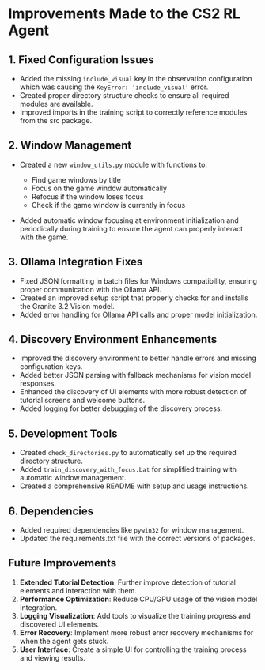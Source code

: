 # Improvements Made to the CS2 RL Agent

## 1. Fixed Configuration Issues

- Added the missing `include_visual` key in the observation configuration which was causing the `KeyError: 'include_visual'` error.
- Created proper directory structure checks to ensure all required modules are available.
- Improved imports in the training script to correctly reference modules from the src package.

## 2. Window Management

- Created a new `window_utils.py` module with functions to:
  - Find game windows by title
  - Focus on the game window automatically
  - Refocus if the window loses focus
  - Check if the game window is currently in focus

- Added automatic window focusing at environment initialization and periodically during training to ensure the agent can properly interact with the game.

## 3. Ollama Integration Fixes

- Fixed JSON formatting in batch files for Windows compatibility, ensuring proper communication with the Ollama API.
- Created an improved setup script that properly checks for and installs the Granite 3.2 Vision model.
- Added error handling for Ollama API calls and proper model initialization.

## 4. Discovery Environment Enhancements

- Improved the discovery environment to better handle errors and missing configuration keys.
- Added better JSON parsing with fallback mechanisms for vision model responses.
- Enhanced the discovery of UI elements with more robust detection of tutorial screens and welcome buttons.
- Added logging for better debugging of the discovery process.

## 5. Development Tools

- Created `check_directories.py` to automatically set up the required directory structure.
- Added `train_discovery_with_focus.bat` for simplified training with automatic window management.
- Created a comprehensive README with setup and usage instructions.

## 6. Dependencies

- Added required dependencies like `pywin32` for window management.
- Updated the requirements.txt file with the correct versions of packages.

## Future Improvements

1. **Extended Tutorial Detection**: Further improve detection of tutorial elements and interaction with them.
2. **Performance Optimization**: Reduce CPU/GPU usage of the vision model integration.
3. **Logging Visualization**: Add tools to visualize the training progress and discovered UI elements.
4. **Error Recovery**: Implement more robust error recovery mechanisms for when the agent gets stuck.
5. **User Interface**: Create a simple UI for controlling the training process and viewing results. 